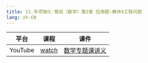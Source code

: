 ```yaml
---
title: 11.专项强化-管综（数学）第2章 应用题-模块4工程问题
lang: zh-CN
---
```

| 平台       | 课程        | 课件                                                                                                                                                                                                        |
|----------|-----------|-----------------------------------------------------------------------------------------------------------------------------------------------------------------------------------------------------------|
| YouTube  | [watch](https://www.youtube.com/watch?v=gJwDk4zZ004&list=PLm0MFkgiW1JgKq1kku2WxmrElFbDl7p_s&index=11) | [数学专题课讲义](../../public/math/%E6%95%B0%E5%AD%A6-%E5%9F%BA%E7%A1%80%E5%BC%BA%E5%8C%96%E8%AF%BE/3.%E3%80%90%E4%B8%93%E9%A2%98%E8%AF%BE%E8%AE%B2%E4%B9%89%E3%80%91%E7%AE%A1%E7%BB%BC-%E6%95%B0%E5%AD%A6.pdf)  |


